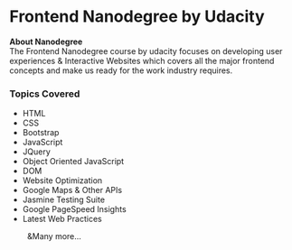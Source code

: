 <h1>Frontend Nanodegree by Udacity</h1>
<b>About Nanodegree</b><br>
The Frontend Nanodegree course by udacity focuses on developing user experiences & Interactive Websites which covers all the major frontend concepts and make us ready for the work industry requires.
<h3>Topics Covered</h3>
<ul>
<li>HTML</li>
<li>CSS</li>
<li>Bootstrap</li>
<li>JavaScript</li>
<li>JQuery</li>
<li>Object Oriented JavaScript</li>
<li>DOM</li>
<li>Website Optimization</li>
<li>Google Maps & Other APIs</li>
<li>Jasmine Testing Suite</li>
<li>Google PageSpeed Insights</li>
<li>Latest Web Practices</li>
</ul>
&nbsp;&nbsp;&nbsp;&nbsp;&nbsp;&nbsp;&nbsp;&nbsp;&Many more...

